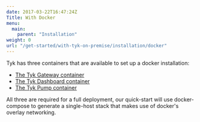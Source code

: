 ```yaml
---
date: 2017-03-22T16:47:24Z
Title: With Docker
menu:
  main:
    parent: "Installation"
weight: 0
url: "/get-started/with-tyk-on-premise/installation/docker"
---
```


Tyk has three containers that are available to set up a docker installation:

* [The Tyk Gateway container][1]
* [The Tyk Dashboard container][2]
* [The Tyk Pump container][3]

All three are required for a full deployment, our quick-start will use docker-compose to generate a single-host stack that makes use of docker's overlay networking.

[1]: https://hub.docker.com/r/tykio/tyk-gateway/
[2]: https://hub.docker.com/r/tykio/tyk-dashboard/
[3]: https://hub.docker.com/r/tykio/tyk-pump-docker-pub/